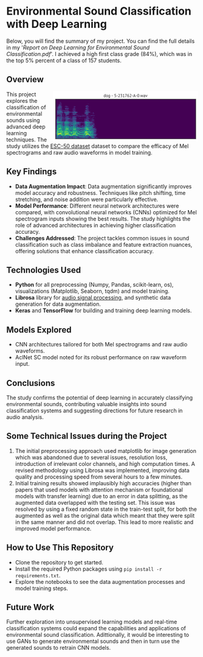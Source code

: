 # Environmental Sound Classification with Deep Learning

Below, you will find the summary of my project. You can find the full details in my '*Report on Deep Learning for Environmental Sound Classification.pdf*'. I achieved a high first class grade (84%), which was in the top 5% percent of a class of 157 students. 


## Overview

<img src="esc50.gif" alt="ESC-50 clip preview" title="ESC-50 clip preview" align="right" />

>
>
This project explores the classification of environmental sounds using advanced deep learning techniques. The study utilizes the [ESC-50 dataset](https://github.com/karoldvl/ESC-50) dataset to compare the efficacy of Mel spectrograms and raw audio waveforms in model training.


>
>
## Key Findings
- **Data Augmentation Impact**: Data augmentation significantly improves model accuracy and robustness. Techniques like pitch shifting, time stretching, and noise addition were particularly effective.
- **Model Performance**: Different neural network architectures were compared, with convolutional neural networks (CNNs) optimized for Mel spectrogram inputs showing the best results. The study highlights the role of advanced architectures in achieving higher classification accuracy.
- **Challenges Addressed**: The project tackles common issues in sound classification such as class imbalance and feature extraction nuances, offering solutions that enhance classification accuracy.

## Technologies Used
- **Python** for all preprocessing (Numpy, Pandas, scikit-learn, os), visualizations (Matplotlib, Seaborn, tqdm) and model training.
- **Librosa** library for [audio signal processing](https://librosa.org/doc/latest/index.html), and synthetic data generation for data augmentation.
- **Keras** and **TensorFlow** for building and training deep learning models.

## Models Explored
- CNN architectures tailored for both Mel spectrograms and raw audio waveforms.
- AclNet SC model noted for its robust performance on raw waveform input.

## Conclusions
The study confirms the potential of deep learning in accurately classifying environmental sounds, contributing valuable insights into sound classification systems and suggesting directions for future research in audio analysis.

## Some Technical Issues during the Project
1. The initial preprocessing approach used matplotlib for image generation which was abandoned due to several issues, resolution loss, introduction of irrelevant color channels, and high computation times. A revised methodology using Librosa was implemented, improving data quality and processing speed from several hours to a few minutes.
2. Initial training results showed implausibly high accuracies (higher than papers that used models with attention mechanism or foundational models with transfer learning) due to an error in data splitting, as the augmented data overlapped with the testing set. This issue was resolved by using a fixed random state in the train-test split, for both the augmented as well as the original data which meant that they were split in the same manner and did not overlap. This lead to more realistic and improved model performance.

## How to Use This Repository
- Clone the repository to get started.
- Install the required Python packages using `pip install -r requirements.txt`.
- Explore the notebooks to see the data augmentation processes and model training steps.

## Future Work
Further exploration into unsupervised learning models and real-time classification systems could expand the capabilities and applications of environmental sound classification. Adittionally, it would be interesting to use GANs to generate environmental sounds and then in turn use the generated sounds to retrain CNN models.
